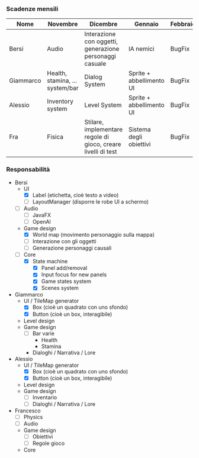 ### Scadenze mensili

| Nome      | Novembre                        | Dicembre                                                      | Gennaio                  | Febbraio |
|-----------|---------------------------------|---------------------------------------------------------------|--------------------------|----------|
| Bersi     | Audio                           | Interazione con oggetti, generazione personaggi casuale       | IA nemici                | BugFix   |
| Giammarco | Health, stamina, ... system/bar | Dialog System                                                 | Sprite + abbellimento UI | BugFix   |
| Alessio   | Inventory system                | Level System                                                  | Sprite + abbellimento UI | BugFix   |
| Fra       | Fisica                          | Stilare, implementare regole di gioco, creare livelli di test | Sistema degli obiettivi  | BugFix   |

### Responsabilità
- Bersi
    - UI
        - [x] Label (etichetta, cioè testo a video)
        - [ ] LayoutManager (disporre le robe UI a schermo)
    - [ ] Audio
        - [ ] JavaFX
        - [ ] OpenAl
    - Game design
        - [x] World map (movimento personaggio sulla mappa)
        - [ ] Interazione con gli oggetti
        - [ ] Generazione personaggi causali
    - [ ] Core
        - [x] State machine
            - [x] Panel add/removal
            - [x] Input focus for new panels
            - [x] Game states system
            - [x] Scenes system
- Giammarco
    - UI / TileMap generator
        - [x] Box (cioè un quadrato con uno sfondo)
        - [x] Button (cioè un box, interagibile)
    - Level design
    - Game design
        - [ ] Bar varie
            - Health
            - Stamina
        - Dialoghi / Narrativa / Lore
- Alessio
    - UI / TileMap generator
        - [x] Box (cioè un quadrato con uno sfondo)
        - [x] Button (cioè un box, interagibile)
    - Level design
    - Game design
        - [ ] Inventario
        - [ ] Dialoghi / Narrativa / Lore
- Francesco
    - [ ] Physics
    - [ ] Audio
    - Game design
        - [ ] Obiettivi
        - [ ] Regole gioco
    - Core